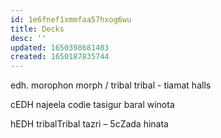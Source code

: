 ```yaml
---
id: 1e6fnef1xmmfaa57hxog6wu
title: Decks
desc: ''
updated: 1650398681403
created: 1650187835744
---
```



edh.
morophon morph / tribal tribal - tiamat halls

cEDH
najeela
codie
tasigur
baral
winota

hEDH
tribalTribal
tazri – 5cZada
hinata
